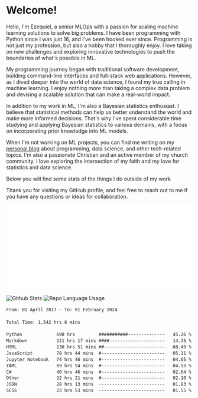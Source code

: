 # Welcome!

Hello, I'm Ezequiel, a senior MLOps with a passion for scaling machine learning solutions to solve big problems. I have been programming with Python since I was just 16, and I've been hooked ever since. Programming is not just my profession, but also a hobby that I thoroughly enjoy. I love taking on new challenges and exploring innovative technologies to push the boundaries of what's possible in ML.

My programming journey began with traditional software development, building command-line interfaces and full-stack web applications. However, as I dived deeper into the world of data science, I found my true calling in machine learning. I enjoy nothing more than taking a complex data problem and devising a scalable solution that can make a real-world impact.

In addition to my work in ML, I'm also a Bayesian statistics enthusiast. I believe that statistical methods can help us better understand the world and make more informed decisions. That's why I've spent considerable time studying and applying Bayesian statistics to various domains, with a focus on incorporating prior knowledge into ML models.

When I'm not working on ML projects, you can find me writing on my [personal blog](https://elc.github.io) about programming, data science, and other tech-related topics. I'm also a passionate Christian and an active member of my church community. I love exploring the intersection of my faith and my love for statistics and data science.

Below you will find some stats of the things I do outside of my work

Thank you for visiting my GitHub profile, and feel free to reach out to me if you have any questions or ideas for collaboration.

![RSS Feed](metrics.plugin.rss.svg)

![Github Stats](https://github-readme-stats.vercel.app/api?username=elc&show_icons=true&theme=gruvbox&border_radius=20&include_all_commits=true&count_private=true&card_width=450) ![Repo Language Usage](https://github-readme-stats.vercel.app/api/top-langs?username=elc&show_icons=true&theme=gruvbox&border_radius=20&include_all_commits=true&count_private=true&layout=compact&langs_count=5&card_width=400)


<!--START_SECTION:waka-->

```txt
From: 01 April 2017 - To: 01 February 2024

Total Time: 1,542 hrs 6 mins

Python             698 hrs         ###########--------------   45.26 %
Markdown           221 hrs 17 mins ####---------------------   14.35 %
HTML               130 hrs 51 mins ##-----------------------   08.49 %
JavaScript         78 hrs 44 mins  #------------------------   05.11 %
Jupyter Notebook   74 hrs 46 mins  #------------------------   04.85 %
YAML               69 hrs 54 mins  #------------------------   04.53 %
C#                 40 hrs 46 mins  #------------------------   02.64 %
Other              32 hrs 21 mins  #------------------------   02.10 %
JSON               28 hrs 13 mins  -------------------------   01.83 %
SCSS               23 hrs 53 mins  -------------------------   01.55 %
```

<!--END_SECTION:waka-->
